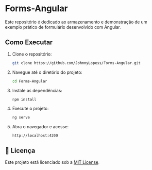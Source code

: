 # Forms-Angular

Este repositório é dedicado ao armazenamento e demonstração de um exemplo prático de formulário desenvolvido com Angular.

## Como Executar

1. Clone o repositório:
   ```bash
   git clone https://github.com/JohnnyLopess/Forms-Angular.git
   ```
2. Navegue até o diretório do projeto:
   ```bash
   cd Forms-Angular
   ```
3. Instale as dependências:
   ```bash
   npm install
   ```
4. Execute o projeto:
   ```bash
   ng serve
   ```
5. Abra o navegador e acesse:
   ```
   http://localhost:4200
   ```

## 📄 Licença
Este projeto está licenciado sob a [MIT License](LICENSE).
